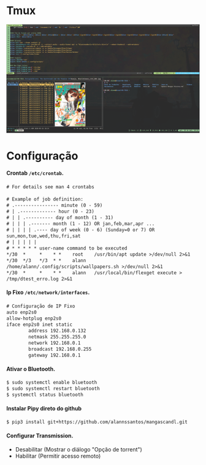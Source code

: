 # Tmux
![Screenshot of my desktop](https://raw.githubusercontent.com/alannssantos/tmux-os/master/.screenshots/Tmux.png "Screenshot")
# Configuração

#### Crontab `/etc/crontab`.

```
# For details see man 4 crontabs  
  
# Example of job definition:  
# .---------------- minute (0 - 59)  
# | .------------- hour (0 - 23)  
# | | .---------- day of month (1 - 31)  
# | | | .------- month (1 - 12) OR jan,feb,mar,apr ...  
# | | | | .---- day of week (0 - 6) (Sunday=0 or 7) OR sun,mon,tue,wed,thu,fri,sat  
# | | | | |  
# * * * * * user-name command to be executed
*/30  *     *    * *    root    /usr/bin/apt update >/dev/null 2>&1
*/30  */3   */3  * *    alann   /home/alann/.config/scripts/wallpapers.sh >/dev/null 2>&1
*/30  *     *    * *    alann   /usr/local/bin/flexget execute > /tmp/dtest_erro.log 2>&1
```

#### Ip Fixo `/etc/network/interfaces`.
```
# Configuração de IP Fixo
auto enp2s0
allow-hotplug enp2s0
iface enp2s0 inet static
        address 192.168.0.132
        netmask 255.255.255.0
        network 192.168.0.1
        broadcast 192.168.0.255
        gateway 192.168.0.1
```
#### Ativar o Bluetooth.

```
$ sudo systemctl enable bluetooth
$ sudo systemctl restart bluetooth
$ systemctl status bluetooth
```
#### Instalar Pipy direto do github
```
$ pip3 install git+https://github.com/alannssantos/mangascandl.git
```
#### Configurar Transmission.

* Desabilitar (Mostrar o diálogo "Opção de torrent")
* Habilitar (Permitir acesso remoto)
